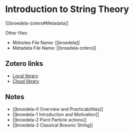 # Introduction to String Theory

![[broedela-zotero#Metadata]]

Other files:
* Mdnotes File Name: [[broedela]]
* Metadata File Name: [[broedela-zotero]]

##  Zotero links
* [Local library](zotero://select/items/1_8CFKRHKS)
* [Cloud library](http://zotero.org/users/7873466/items/8CFKRHKS)

## Notes
- [[broedela-0 Overview and Practicabilities]]
- [[broedela-1 Introduction and Motivation]]
- [[broedela-2 Point Particle actions]]
- [[broedela-3 Classical Bosonic String]]